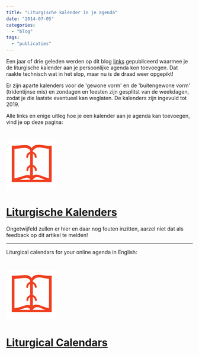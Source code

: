 ```yaml
---
title: "Liturgische kalender in je agenda"
date: "2014-07-05"
categories: 
  - "blog"
tags: 
  - "publicaties"
---
```


Een jaar of drie geleden werden op dit blog [links](/2011/10/30/roman-liturgy-liturgical-calendar-for-your-online-agenda-featuring-both-forms/ "Roman liturgy liturgical calendar for your online agenda – featuring both forms") gepubliceerd waarmee je de liturgische kalender aan je persoonlijke agenda kon toevoegen. Dat raakte technisch wat in het slop, maar nu is de draad weer opgepikt!

Er zijn aparte kalenders voor de 'gewone vorm' en de 'buitengewone vorm' (tridentijnse mis) en zondagen en feesten zijn gesplitst van de weekdagen, zodat je die laatste eventueel kan weglaten. De kalenders zijn ingevuld tot 2019.

Alle links en enige uitleg hoe je een kalender aan je agenda kan toevoegen, vind je op deze pagina:

# [![calendars](images/calendars.png)](/page/liturgische-kalenders/)

# [Liturgische Kalenders](/page/liturgische-kalenders/ "Liturgische kalenders")

Ongetwijfeld zullen er hier en daar nog fouten inzitten, aarzel niet dat als feedback op dit artikel te melden!

* * *

Liturgical calendars for your online agenda in English:

# [![calendars](images/calendars.png)](/page/liturgical-calendars/)

# [Liturgical Calendars](/page/liturgical-calendars/ "Liturgical Calendars (in English)")


